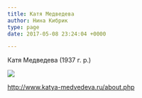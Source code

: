 ```yaml
---
title: Катя Медведева
author: Нина Кибрик
type: page
date: 2017-05-08 23:24:04 +0000

---
```

Катя Медведева (1937 г. р.)

![](/uploads/Katja-Medvedeva.jpg)

http://www.katya-medvedeva.ru/about.php